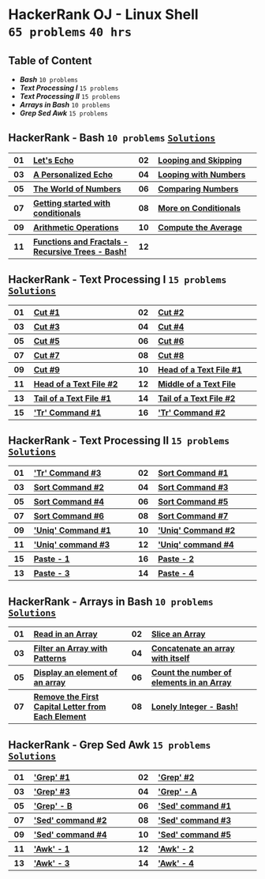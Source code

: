 # HackerRank OJ - Linux Shell <br> `65 problems` `40 hrs`

## Table of Content

- ***Bash***                `10 problems`
- ***Text Processing I***   `15 problems`
- ***Text Processing II***  `15 problems`
- ***Arrays in Bash***      `10 problems`
- ***Grep Sed Awk***        `15 problems`

## HackerRank - Bash `10 problems` [`Solutions`](/level-1/hackerrank/linux-shell/solutions/bash.md)

<table>
    <tbody>
        <tr>
<th align="center" width="50px">01</th><th align="left" width="550px"><a href="https://hackerrank.com/challenges/bash-tutorials-lets-echo/problem">Let's Echo</a></th>
<th align="center" width="50px">02</th><th align="left" width="550px"><a href="https://hackerrank.com/challenges/bash-tutorials---looping-and-skipping/problem">Looping and Skipping</a></th>
        </tr>
        <tr>
<th align="center" width="50px">03</th><th align="left" width="550px"><a href="https://hackerrank.com/challenges/bash-tutorials---a-personalized-echo/problem">A Personalized Echo</a></th>
<th align="center" width="50px">04</th><th align="left" width="550px"><a href="https://hackerrank.com/challenges/bash-tutorials---looping-with-numbers/problem">Looping with Numbers</a></th>
        </tr>
        <tr>
<th align="center" width="50px">05</th><th align="left" width="550px"><a href="https://hackerrank.com/challenges/bash-tutorials---the-world-of-numbers/problem">The World of Numbers</a></th>
<th align="center" width="50px">06</th><th align="left" width="550px"><a href="https://hackerrank.com/challenges/bash-tutorials---comparing-numbers/problem">Comparing Numbers</a></th>
        </tr>
        <tr>
<th align="center" width="50px">07</th><th align="left" width="550px"><a href="https://hackerrank.com/challenges/bash-tutorials---getting-started-with-conditionals/problem">Getting started with conditionals</a></th>
<th align="center" width="50px">08</th><th align="left" width="550px"><a href="https://hackerrank.com/challenges/bash-tutorials---more-on-conditionals/problem">More on Conditionals</a></th>
        </tr>
        <tr>
<th align="center" width="50px">09</th><th align="left" width="550px"><a href="https://hackerrank.com/challenges/bash-tutorials---arithmetic-operations/problem">Arithmetic Operations</a></th>
<th align="center" width="50px">10</th><th align="left" width="550px"><a href="https://hackerrank.com/challenges/bash-tutorials---compute-the-average/problem">Compute the Average</a></th>
        </tr>
        <tr>
<th align="center" width="50px">11</th><th align="left" width="550px"><a href="https://hackerrank.com/challenges/fractal-trees-all/problem">Functions and Fractals - Recursive Trees - Bash!</a></th>
<th align="center" width="50px">12</th><th align="left" width="550px"></th>
        </tr>
    </tbody>
</table>

## HackerRank - Text Processing I `15 problems` [`Solutions`](/level-1/hackerrank/linux-shell/solutions/text-processing-I.md)

<table>
    <tbody>
        <tr>
<th align="center" width="50px">01</th><th align="left" width="550px"><a href="https://hackerrank.com/challenges/text-processing-cut-1/problem">Cut #1</a></th>
<th align="center" width="50px">02</th><th align="left" width="550px"><a href="https://hackerrank.com/challenges/text-processing-cut-2/problem">Cut #2</a></th>
        </tr>
        <tr>
<th align="center" width="50px">03</th><th align="left" width="550px"><a href="https://hackerrank.com/challenges/text-processing-cut-3/problem">Cut #3</a></th>
<th align="center" width="50px">04</th><th align="left" width="550px"><a href="https://hackerrank.com/challenges/text-processing-cut-4/problem">Cut #4</a></th>
        </tr>
        <tr>
<th align="center" width="50px">05</th><th align="left" width="550px"><a href="https://hackerrank.com/challenges/text-processing-cut-5/problem">Cut #5</a></th>
<th align="center" width="50px">06</th><th align="left" width="550px"><a href="https://hackerrank.com/challenges/text-processing-cut-6/problem">Cut #6</a></th>
        </tr>
        <tr>
<th align="center" width="50px">07</th><th align="left" width="550px"><a href="https://hackerrank.com/challenges/text-processing-cut-7/problem">Cut #7</a></th>
<th align="center" width="50px">08</th><th align="left" width="550px"><a href="https://hackerrank.com/challenges/text-processing-cut-8/problem">Cut #8</a></th>
        </tr>
        <tr>
<th align="center" width="50px">09</th><th align="left" width="550px"><a href="https://hackerrank.com/challenges/text-processing-cut-9/problem">Cut #9</a></th>
<th align="center" width="50px">10</th><th align="left" width="550px"><a href="https://hackerrank.com/challenges/text-processing-head-1/problem">Head of a Text File #1</a></th>
        </tr>
        <tr>
<th align="center" width="50px">11</th><th align="left" width="550px"><a href="https://hackerrank.com/challenges/text-processing-head-2/problem">Head of a Text File #2</a></th>
<th align="center" width="50px">12</th><th align="left" width="550px"><a href="https://hackerrank.com/challenges/text-processing-in-linux---the-middle-of-a-text-file/problem">Middle of a Text File</a></th>
        </tr>
        <tr>
<th align="center" width="50px">13</th><th align="left" width="550px"><a href="https://hackerrank.com/challenges/text-processing-tail-1/problem">Tail of a Text File #1</a></th>
<th align="center" width="50px">14</th><th align="left" width="550px"><a href="https://hackerrank.com/challenges/text-processing-tail-2/problem">Tail of a Text File #2</a></th>
        </tr>
        <tr>
<th align="center" width="50px">15</th><th align="left" width="550px"><a href="https://hackerrank.com/challenges/text-processing-tr-1/problem">'Tr' Command #1</a></th>
<th align="center" width="50px">16</th><th align="left" width="550px"><a href="https://hackerrank.com/challenges/text-processing-tr-2/problem">'Tr' Command #2</a></th>
        </tr>
    </tbody>
</table>

## HackerRank - Text Processing II `15 problems` [`Solutions`](/level-1/hackerrank/linux-shell/solutions/text-processing-II.md)

<table>
    <tbody>
        <tr>
<th align="center" width="50px">01</th><th align="left" width="550px"><a href="https://hackerrank.com/challenges/text-processing-tr-3/problem">'Tr' Command #3</a></th>
<th align="center" width="50px">02</th><th align="left" width="550px"><a href="https://hackerrank.com/challenges/text-processing-sort-1/problem">Sort Command #1</a></th>
        </tr>
        <tr>
<th align="center" width="50px">03</th><th align="left" width="550px"><a href="https://hackerrank.com/challenges/text-processing-sort-2/problem">Sort Command #2</a></th>
<th align="center" width="50px">04</th><th align="left" width="550px"><a href="https://hackerrank.com/challenges/text-processing-sort-3/problem">Sort Command #3</a></th>
        </tr>
        <tr>
<th align="center" width="50px">05</th><th align="left" width="550px"><a href="https://hackerrank.com/challenges/text-processing-sort-4/problem">Sort Command #4</a></th>
<th align="center" width="50px">06</th><th align="left" width="550px"><a href="https://hackerrank.com/challenges/text-processing-sort-5/problem">Sort Command #5</a></th>
        </tr>
        <tr>
<th align="center" width="50px">07</th><th align="left" width="550px"><a href="https://hackerrank.com/challenges/text-processing-sort-6/problem">Sort Command #6</a></th>
<th align="center" width="50px">08</th><th align="left" width="550px"><a href="https://hackerrank.com/challenges/text-processing-sort-7/problem">Sort Command #7</a></th>
        </tr>
        <tr>
<th align="center" width="50px">09</th><th align="left" width="550px"><a href="https://hackerrank.com/challenges/text-processing-in-linux-the-uniq-command-1/problem">'Uniq' Command #1</a></th>
<th align="center" width="50px">10</th><th align="left" width="550px"><a href="https://hackerrank.com/challenges/text-processing-in-linux-the-uniq-command-2/problem">'Uniq' Command #2</a></th>
        </tr>
        <tr>
<th align="center" width="50px">11</th><th align="left" width="550px"><a href="https://hackerrank.com/challenges/text-processing-in-linux-the-uniq-command-3/problem">'Uniq' command #3</a></th>
<th align="center" width="50px">12</th><th align="left" width="550px"><a href="https://hackerrank.com/challenges/text-processing-in-linux-the-uniq-command-4/problem">'Uniq' command #4</a></th>
        </tr>
        <tr>
<th align="center" width="50px">15</th><th align="left" width="550px"><a href="https://hackerrank.com/challenges/paste-1/problem">Paste - 1</a></th>
<th align="center" width="50px">16</th><th align="left" width="550px"><a href="https://hackerrank.com/challenges/paste-2/problem">Paste - 2</a></th>
        </tr>
        <tr>
<th align="center" width="50px">13</th><th align="left" width="550px"><a href="https://hackerrank.com/challenges/paste-3/problem">Paste - 3</a></th>
<th align="center" width="50px">14</th><th align="left" width="550px"><a href="https://hackerrank.com/challenges/paste-4/problem">Paste - 4</a></th>
        </tr>
    </tbody>
</table>

## HackerRank - Arrays in Bash `10 problems` [`Solutions`](/level-1/hackerrank/linux-shell/solutions/arrays-in-bash.md)

<table>
    <tbody>
        <tr>
<th align="center" width="50px">01</th><th align="left" width="550px"><a href="https://hackerrank.com/challenges/bash-tutorials-read-in-an-array/problem">Read in an Array</a></th>
<th align="center" width="50px">02</th><th align="left" width="550px"><a href="https://hackerrank.com/challenges/bash-tutorials-slice-an-array/problem">Slice an Array</a></th>
        </tr>
        <tr>
<th align="center" width="50px">03</th><th align="left" width="550px"><a href="https://hackerrank.com/challenges/bash-tutorials-filter-an-array-with-patterns/problem">Filter an Array with Patterns</a></th>
<th align="center" width="50px">04</th><th align="left" width="550px"><a href="https://hackerrank.com/challenges/bash-tutorials-concatenate-an-array-with-itself/problem">Concatenate an array with itself</a></th>
        </tr>
        <tr>
<th align="center" width="50px">05</th><th align="left" width="550px"><a href="https://hackerrank.com/challenges/bash-tutorials-display-the-third-element-of-an-array/problem">Display an element of an array</a></th>
<th align="center" width="50px">06</th><th align="left" width="550px"><a href="https://hackerrank.com/challenges/bash-tutorials-count-the-number-of-elements-in-an-array/problem">Count the number of elements in an Array</a></th>
        </tr>
        <tr>
<th align="center" width="50px">07</th><th align="left" width="550px"><a href="https://hackerrank.com/challenges/bash-tutorials-remove-the-first-capital-letter-from-each-array-element/problem">Remove the First Capital Letter from Each Element</a></th>
<th align="center" width="50px">08</th><th align="left" width="550px"><a href="https://hackerrank.com/challenges/lonely-integer-2/problem">Lonely Integer - Bash!</a></th>
        </tr>
    </tbody>
</table>

## HackerRank - Grep Sed Awk `15 problems` [`Solutions`](/level-1/hackerrank/linux-shell/solutions/grep-sed-awk.md)

<table>
    <tbody>
        <tr>
<th align="center" width="50px">01</th><th align="left" width="550px"><a href="https://hackerrank.com/challenges/text-processing-in-linux-the-grep-command-1/problem">'Grep' #1</a></th>
<th align="center" width="50px">02</th><th align="left" width="550px"><a href="https://hackerrank.com/challenges/text-processing-in-linux-the-grep-command-2/problem">'Grep' #2</a></th>
        </tr>
        <tr>
<th align="center" width="50px">03</th><th align="left" width="550px"><a href="https://hackerrank.com/challenges/text-processing-in-linux-the-grep-command-3/problem">'Grep' #3</a></th>
<th align="center" width="50px">04</th><th align="left" width="550px"><a href="https://hackerrank.com/challenges/text-processing-in-linux-the-grep-command-4/problem">'Grep' - A</a></th>
        </tr>
        <tr>
<th align="center" width="50px">05</th><th align="left" width="550px"><a href="https://hackerrank.com/challenges/text-processing-in-linux-the-grep-command-5/problem">'Grep' - B</a></th>
<th align="center" width="50px">06</th><th align="left" width="550px"><a href="https://hackerrank.com/challenges/text-processing-in-linux-the-sed-command-1/problem">'Sed' command #1</a></th>
        </tr>
        <tr>
<th align="center" width="50px">07</th><th align="left" width="550px"><a href="https://hackerrank.com/challenges/text-processing-in-linux-the-sed-command-2/problem">'Sed' command #2</a></th>
<th align="center" width="50px">08</th><th align="left" width="550px"><a href="https://hackerrank.com/challenges/text-processing-in-linux-the-sed-command-3/problem">'Sed' command #3</a></th>
        </tr>
        <tr>
<th align="center" width="50px">09</th><th align="left" width="550px"><a href="https://hackerrank.com/challenges/sed-command-4/problem">'Sed' command #4</a></th>
<th align="center" width="50px">10</th><th align="left" width="550px"><a href="https://hackerrank.com/challenges/sed-command-5/problem">'Sed' command #5</a></th>
        </tr>
        <tr>
<th align="center" width="50px">11</th><th align="left" width="550px"><a href="https://hackerrank.com/challenges/awk-1/problem">'Awk' - 1</a></th>
<th align="center" width="50px">12</th><th align="left" width="550px"><a href="https://hackerrank.com/challenges/awk-2/problem">'Awk' - 2</a></th>
        </tr>
        <tr>
<th align="center" width="50px">13</th><th align="left" width="550px"><a href="https://hackerrank.com/challenges/awk-3/problem">'Awk' - 3</a></th>
<th align="center" width="50px">14</th><th align="left" width="550px"><a href="https://hackerrank.com/challenges/awk-4/problem">'Awk' - 4</a></th>
        </tr>
    </tbody>
</table>
